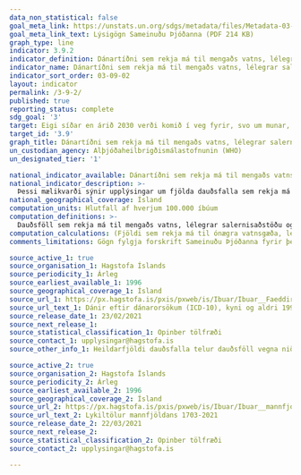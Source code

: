 ```yaml
---
data_non_statistical: false
goal_meta_link: https://unstats.un.org/sdgs/metadata/files/Metadata-03-09-02.pdf
goal_meta_link_text: Lýsigögn Sameinuðu Þjóðanna (PDF 214 KB)
graph_type: line
indicator: 3.9.2
indicator_definition: Dánartíðni sem rekja má til mengaðs vatns, lélegrar salernisaðstöðu og skorts á hreinlæti (ófullnægjandi aðgangur að hreinu vatni, salernisaðstöðu og hreinlæti, WASH-þjónustu) er skilgreind sem fjöldi dauðsfalla sem rekja má til ónægra vatnsgæða, lélegrar hreinlætisaðstöðu og skorts á hreinlæti (óöruggri WASH þjónustu) á ári hverju, deilt með íbúafjölda og margfaldað með 100,000
indicator_name: Dánartíðni sem rekja má til mengaðs vatns, lélegrar salernisaðstöðu og skorts á hreinlæti (ófullnægjandi aðgangur að hreinu vatni, salernisaðstöðu og hreinlæti, WASH-þjónustu).
indicator_sort_order: 03-09-02
layout: indicator
permalink: /3-9-2/
published: true
reporting_status: complete
sdg_goal: '3'
target: Eigi síðar en árið 2030 verði komið í veg fyrir, svo um munar, dauðsföll og veikindi af völdum hættulegra efna og loft-, vatns- og jarðvegsmengunar.
target_id: '3.9'
graph_title: Dánartíðni sem rekja má til mengaðs vatns, lélegrar salernisaðstöðu og skorts á hreinlæti (ófullnægjandi aðgangur að hreinu vatni, salernisaðstöðu og hreinlæti, WASH-þjónustu).
un_custodian_agency: Alþjóðaheilbrigðismálastofnunin (WHO)
un_designated_tier: '1'

national_indicator_available: Dánartíðni sem rekja má til mengaðs vatns, lélegrar salernisaðstöðu og skorts á hreinlæti (ófullnægjandi aðgangur að hreinu vatni, salernisaðstöðu og hreinlæti, WASH-þjónustu).
national_indicator_description: >-
  Þessi mælikvarði sýnir upplýsingar um fjölda dauðsfalla sem rekja má til mengaðs vatns, lélegrar salernisaðstöðu og skorts á hreinlæti (með áherslu á WASH-þjónustu) sem hefði mátt koma í veg fyrir með því að bæta gæði þessara þjónusta og aðferða. Mælikvarðinn byggir á skráðum dánarmeinum og veitir þannig upplýsingar um raunverulegar sýkingar sem hljótast af þeim hættum sem mældar eru í undirmarkmiðum 6.1, 6.2 and 6.3.
national_geographical_coverage: Ísland
computation_units: Hlutfall af hverjum 100.000 íbúum
computation_definitions: >-
  Dauðsföll sem rekja má til mengaðs vatns, lélegrar salernisaðstöðu og skorts á hreinlæti með áherslu á ófullnægjandi WASH-þjónustu, birt sem hlutfall af 100.000 íbúum. Dánarmein sem falla hér undir eru niðurgangur sem rekja má til WASH aðstæðna (ICD-10 kóðar A00, A01, A03, A04, A06-A09), ormasýking í þörmum  (ICD-10 kóðar B76-B77, B79) og próteinskortur (ICD-10 kóði E40-E46).
computation_calculations: (Fjöldi sem rekja má til ónægra vatnsgæða, lélegrar hreinlætisaðstöðu og skorts á hreinlæti (óöruggri WASH þjónustu) / Meðalmannfjöldi) * 100.000
comments_limitations: Gögn fylgja forskrift Sameinuðu Þjóðanna fyrir þennan mælikvarða. Þessi mælikvarði var fundinn í samstarfi við sérfræðinga á þessu sviði.

source_active_1: true
source_organisation_1: Hagstofa Íslands
source_periodicity_1: Árleg
source_earliest_available_1: 1996
source_geographical_coverage_1: Ísland
source_url_1: https://px.hagstofa.is/pxis/pxweb/is/Ibuar/Ibuar__Faeddirdanir__danir__danarmein/MAN05302.px
source_url_text_1: Dánir eftir dánarorsökum (ICD-10), kyni og aldri 1996-2019
source_release_date_1: 23/02/2021
source_next_release_1:
source_statistical_classification_1: Opinber tölfræði
source_contact_1: upplysingar@hagstofa.is
source_other_info_1: Heildarfjöldi dauðsfalla telur dauðsföll vegna niðurgangs sem rekja má til WASH aðstæðna (ICD-10 kóðar A00, A01, A03, A04, A06-A09), ormasýking í þörmum  (ICD-10 kóðar B76-B77, B79) og próteinskortur (ICD-10 kóði E40-E46).

source_active_2: true
source_organisation_2: Hagstofa Íslands
source_periodicity_2: Árleg
source_earliest_available_2: 1996
source_geographical_coverage_2: Ísland
source_url_2: https://px.hagstofa.is/pxis/pxweb/is/Ibuar/Ibuar__mannfjoldi__1_yfirlit__Yfirlit_mannfjolda/MAN00000.px
source_url_text_2: Lykiltölur mannfjöldans 1703-2021
source_release_date_2: 22/03/2021
source_next_release_2:
source_statistical_classification_2: Opinber tölfræði
source_contact_2: upplysingar@hagstofa.is

---
```

